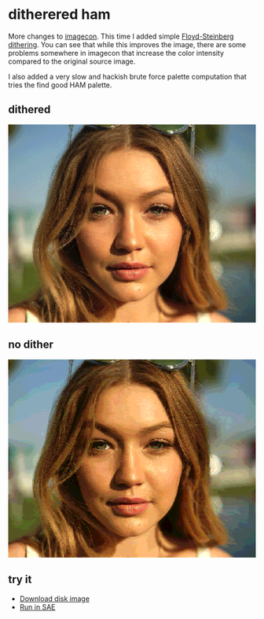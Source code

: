 ditherered ham
==============

More changes to [imagecon](../tools/imagecon). This time I added simple [Floyd-Steinberg dithering](https://en.wikipedia.org/wiki/Floyd%E2%80%93Steinberg_dithering). You can see that while this improves the image, there are some problems somewhere in imagecon that increase the color intensity compared to the original source image.

I also added a very slow and hackish brute force palette computation that tries the find good HAM palette.

dithered
--------
![dithered](screenshots/dithered.png?raw=true)

no dither 
---------
![dithered](screenshots/ham.png?raw=true)

try it
------
  * [Download disk image](bin/dithered_ham.adf?raw=true)
  * <a href="http://alpine9000.github.io/ScriptedAmigaEmulator/#amiga_examples/dithered_ham.adf" target="_blank">Run in SAE</a>
